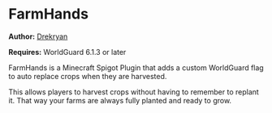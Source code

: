 FarmHands
=========

**Author:** [Drekryan](https://www.github.com/Drekryan)

**Requires:** WorldGuard 6.1.3 or later

FarmHands is a Minecraft Spigot Plugin that adds a custom WorldGuard flag
to auto replace crops when they are harvested.

This allows players to harvest crops without having to remember to
replant it. That way your farms are always fully planted and ready
to grow.
